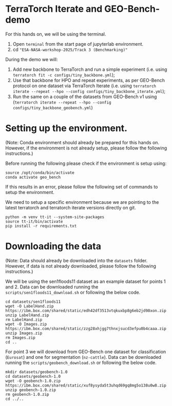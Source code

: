 # TerraTorch Iterate and GEO-Bench-demo
For this hands on, we will be using the terminal.
1. Open `terminal` from the start page of jupyterlab environment.
2. cd `"ESA-NASA-workshop-2025/Track 3 (Benchmarking)"`

During the demo we will:
1. Add new backbone to TerraTorch and run a simple experiment (i.e. using `terratorch fit -c configs/tiny_backbone.yml`);
2. Use that backbone for HPO and repeat experiments, as per GEO-Bench protocol on one dataset via TerraTorch Iterate (i.e. using `terratorch iterate --repeat --hpo --config configs/tiny_backbone_iterate.yml`);
3. Run the same on a couple of the datasets from GEO-Bench v1 using (`terratorch iterate --repeat --hpo --config configs/tiny_backbone_geobench.yml`)

# Setting up the environment.

(Note: Conda environment should already be prepared for this hands on. However, if the environment is not already setup, please follow the following instructions.)

Before running the following please check if the environment is setup using:

```
source /opt/conda/bin/activate
conda activate geo_bench
```

If this results in an error, please follow the following set of commands to setup the environment.

We need to setup a specific environment because we are pointing to the latest terratorch and terratorch iterate versions directly on git.

```
python -m venv tt-it --system-site-packages
source tt-it/bin/activate
pip install -r requirements.txt
```

# Downloading the data

(Note: Data should already be downloaded into the `datasets` folder. However, if data is not already downloaded, please follow the following instructions.)

We will be using the sen1floods11 dataset as an example dataset for points 1 and 2. Data can be downloaded running the `scripts/sen1floods11_download.sh` or following the below code.

```
cd datasets/sen1floods11
wget -O LabelHand.zip https://ibm.box.com/shared/static/edh42df3513vtqkuxbp8g6eb2jd98xon.zip
unzip LabelHand.zip
rm LabelHand.zip
wget -O Images.zip https://ibm.box.com/shared/static/zzg28xhjgg7thnxjsucd3efpu0b4caaa.zip
unzip Images.zip
rm Images.zip
cd ..
```

For point 3 we will download from GEO-Bench one dataset for classification (`Eurosat`) and one for segmentation (`nz-cattle`). Data can be downloaded running the `scripts/geobench_download.sh` or following the below code.

```
mkdir datasets/geobench-1.0
cd datasets/geobench-1.0
wget -O geobench-1.0.zip https://ibm.box.com/shared/static/xuf8ysyda5t3uhqd69gq8mg5o138u0w8.zip
unzip geobench-1.0.zip
rm geobench-1.0.zip
cd ../..
```